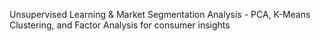 Unsupervised Learning & Market Segmentation Analysis - PCA, K-Means Clustering, and Factor Analysis for consumer insights



